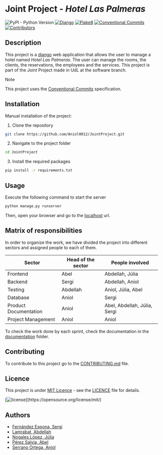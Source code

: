 <!-- <h1 align="center">Joint Project</h1> -->

# Joint Project - _Hotel Las Palmeras_

![PyPI - Python Version](https://img.shields.io/pypi/pyversions/django?style=plastic)
[![Django](https://img.shields.io/badge/django-5.0.3-green.svg?style=plastic)](https://djangoproject.com)
[![Flake8](https://img.shields.io/badge/flake8-7.0.0-blueviolet?style=plastic)](https://flake8.pycqa.org/en/latest/)
[![Conventional Commits](https://img.shields.io/badge/Conventional%20Commits-1.0.0-%23FE5196?logo=conventionalcommits&logoColor=white)](https://conventionalcommits.org)
[![Contributors](https://img.shields.io/badge/contributors-5-g?style=plastic)](https://github.com/orgs/Computer-Engineering-UdL/teams/joint-project)

<!--[![Licence](https://img.shields.io/github/license/Computer-Engineering-UdL/JointProject?style=plastic&color=red)](./LICENSE)-->
<!---![Contributors](https://img.shields.io/github/Computer-Engineering-UdL/JointProject?style=plastic&color=blue)-->
<!--![GitHub last commit](https://img.shields.io/github/last-commit/Computer-Engineering-UdL/JointProject?style=plastic&color=lightgreen)-->
<!--![GitHub repo size](https://img.shields.io/github/repo-size/Computer-Engineering-UdL/JointProject?style=plastic&color=lightseagreen)-->
<!--![GitHub issues](https://img.shields.io/github/issues/Computer-Engineering-UdL/JointProject?style=plastic&color=yellow)-->
<!--![GitHub pull requests](https://img.shields.io/github/issues-pr/Computer-Engineering-UdL/JointProject?style=plastic&color=pink)-->

## Description

This project is a [django](https://www.djangoproject.com/) web application that allows the user to manage a hotel named
_Hotel Las Palmeras_. The user can manage
the rooms, the clients, the reservations, the employees and the services. This project is part of the Joint Project made
in UdL at the software branch.

> [!NOTE]  
> This project uses the [Conventional Commits](https://www.conventionalcommits.org/en/v1.0.0/) specification.

## Installation

Manual installation of the project:

1. Clone the repository

```bash
git clone https://github.com/Aniol0012/JointProject.git
```

2. Navigate to the project folder

```bash
cd JointProject
```

3. Install the required packages

```bash
pip install -r requirements.txt
```

## Usage

Execute the following command to start the server

```bash
python manage.py runserver
```

Then, open your browser and go to the [localhost](http://localhost:8000/) url.

## Matrix of responsibilities

In order to organize the work, we have divided the project into different sectors and assigned people to each of them.

| **Sector**            | **Head of the sector** | **People involved**          |
|-----------------------|------------------------|------------------------------|
| Frontend              | Abel                   | Abdellah, Júlia              |
| Backend               | Sergi                  | Abdellah, Aniol              |
| Testing               | Abdellah               | Aniol, Júlia, Abel           |
| Database              | Aniol                  | Sergi                        |
| Product Documentation | Aniol                  | Abel, Abdellah, Júlia, Sergi |
| Project Management    | Aniol                  | Aniol                        |

To check the work done by each sprint, check the documentation in the [documentation](./documentation) folder.

## Contributing

To contribute to this project go to the [CONTRIBUTING.md](.github/CONTRIBUTING.md) file.

## Licence

This project is under [MIT Licence](https://opensource.org/license/mit/) - see the [LICENCE](./LICENSE) file for
details.

[![license](https://img.shields.io/github/license/mashape/apistatus.svg?)](https://opensource.org/license/mit/)

## Authors

- [Fernández Espona, Sergi](https://github.com/SergiFn)
- [Lamrabat, Abdellah](https://github.com/AbdeDevs)
- [Nogales López, Júlia](https://github.com/julianogales)
- [Pérez Salvia, Abel](https://github.com/Abelitux)
- [Serrano Ortega, Aniol](https://github.com/Aniol0012)
